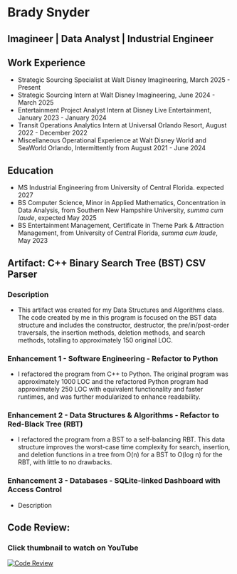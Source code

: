 # Brady Snyder
## Imagineer | Data Analyst | Industrial Engineer

## Work Experience
- Strategic Sourcing Specialist at Walt Disney Imagineering, March 2025 - Present
- Strategic Sourcing Intern at Walt Disney Imagineering, June 2024 - March 2025
- Entertainment Project Analyst Intern at Disney Live Entertainment, January 2023 - January 2024
- Transit Operations Analytics Intern at Universal Orlando Resort, August 2022 - December 2022
- Miscellaneous Operational Experience at Walt Disney World and SeaWorld Orlando, Intermittently from August 2021 - June 2024

## Education
- MS Industrial Engineering from University of Central Florida. expected 2027
- BS Computer Science, Minor in Applied Mathematics, Concentration in Data Analysis, from Southern New Hampshire University, *summa cum laude*, expected May 2025
- BS Entertainment Management, Certificate in Theme Park & Attraction Management, from University of Central Florida, *summa cum laude*, May 2023

## Artifact: C++ Binary Search Tree (BST) CSV Parser
### Description
- This artifact was created for my Data Structures and Algorithms class. The code created by me in this program is focused on the BST data structure and includes the constructor, destructor, the pre/in/post-order traversals, the insertion methods, deletion methods, and search methods, totalling to approximately 150 original LOC.
### Enhancement 1 - Software Engineering - Refactor to Python
- I refactored the program from C++ to Python. The original program was approximately 1000 LOC and the refactored Python program had approximately 250 LOC with equivalent functionality and faster runtimes, and was further modularized to enhance readability.
### Enhancement 2 - Data Structures & Algorithms - Refactor to Red-Black Tree (RBT)
- I refactored the program from a BST to a self-balancing RBT. This data structure improves the worst-case time complexity for search, insertion, and deletion functions in a tree from O(n) for a BST to O(log n) for the RBT, with little to no drawbacks.
### Enhancement 3 - Databases - SQLite-linked Dashboard with Access Control
- Description

## Code Review:
### Click thumbnail to watch on YouTube
[![Code Review](https://img.youtube.com/vi/FSAkcbkLB3A/maxresdefault.jpg)](https://www.youtube.com/watch?v=FSAkcbkLB3A)
